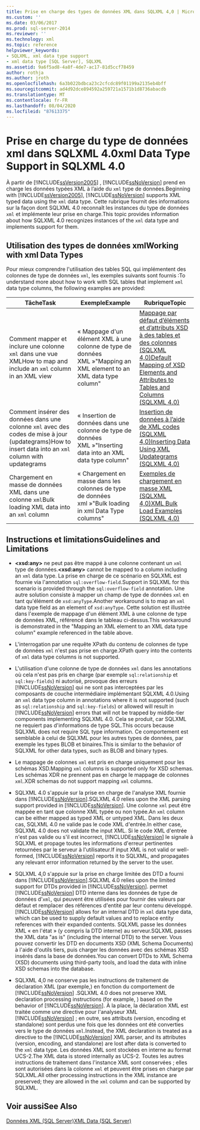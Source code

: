 ```yaml
---
title: Prise en charge des types de données XML dans SQLXML 4,0 | Microsoft Docs
ms.custom: ''
ms.date: 03/06/2017
ms.prod: sql-server-2014
ms.reviewer: ''
ms.technology: xml
ms.topic: reference
helpviewer_keywords:
- SQLXML, xml data type support
- xml data type [SQL Server], SQLXML
ms.assetid: 9a6f5ad8-4a8f-4de7-ac17-81d5ccf78459
author: rothja
ms.author: jroth
ms.openlocfilehash: 6a3b022bdbca23c2cfcdc89f01199a2135eb4bff
ms.sourcegitcommit: ad4d92dce894592a259721a1571b1d8736abacdb
ms.translationtype: MT
ms.contentlocale: fr-FR
ms.lasthandoff: 08/04/2020
ms.locfileid: "87613375"
---
```

# <a name="xml-data-type-support-in-sqlxml-40"></a><span data-ttu-id="90fbf-102">Prise en charge du type de données xml dans SQLXML 4.0</span><span class="sxs-lookup"><span data-stu-id="90fbf-102">xml Data Type Support in SQLXML 4.0</span></span>
  <span data-ttu-id="90fbf-103">À partir de [!INCLUDE[ssVersion2005](../../includes/ssversion2005-md.md)] , [!INCLUDE[ssNoVersion](../../includes/ssnoversion-md.md)] prend en charge les données typées XML à l’aide du `xml` type de données.</span><span class="sxs-lookup"><span data-stu-id="90fbf-103">Beginning with [!INCLUDE[ssVersion2005](../../includes/ssversion2005-md.md)], [!INCLUDE[ssNoVersion](../../includes/ssnoversion-md.md)] supports XML typed data using the `xml` data type.</span></span> <span data-ttu-id="90fbf-104">Cette rubrique fournit des informations sur la façon dont SQLXML 4.0 reconnaît les instances du type de données `xml` et implémente leur prise en charge.</span><span class="sxs-lookup"><span data-stu-id="90fbf-104">This topic provides information about how SQLXML 4.0 recognizes instances of the `xml` data type and implements support for them.</span></span>  
  
## <a name="working-with-xml-data-types"></a><span data-ttu-id="90fbf-105">Utilisation des types de données xml</span><span class="sxs-lookup"><span data-stu-id="90fbf-105">Working with xml Data Types</span></span>  
 <span data-ttu-id="90fbf-106">Pour mieux comprendre l'utilisation des tables SQL qui implémentent des colonnes de type de données `xml`, les exemples suivants sont fournis :</span><span class="sxs-lookup"><span data-stu-id="90fbf-106">To understand more about how to work with SQL tables that implement `xml` data type columns, the following examples are provided:</span></span>  
  
|<span data-ttu-id="90fbf-107">Tâche</span><span class="sxs-lookup"><span data-stu-id="90fbf-107">Task</span></span>|<span data-ttu-id="90fbf-108">Exemple</span><span class="sxs-lookup"><span data-stu-id="90fbf-108">Example</span></span>|<span data-ttu-id="90fbf-109">Rubrique</span><span class="sxs-lookup"><span data-stu-id="90fbf-109">Topic</span></span>|  
|----------|-------------|-----------|  
|<span data-ttu-id="90fbf-110">Comment mapper et inclure une colonne `xml` dans une vue XML</span><span class="sxs-lookup"><span data-stu-id="90fbf-110">How to map and include an `xml` column in an XML view</span></span>|<span data-ttu-id="90fbf-111">« Mappage d'un élément XML à une colonne de type de données XML »</span><span class="sxs-lookup"><span data-stu-id="90fbf-111">"Mapping an XML element to an XML data type column"</span></span>|[<span data-ttu-id="90fbf-112">Mappage par défaut d’éléments et d’attributs XSD à des tables et des colonnes &#40;SQLXML 4,0&#41;</span><span class="sxs-lookup"><span data-stu-id="90fbf-112">Default Mapping of XSD Elements and Attributes to Tables and Columns &#40;SQLXML 4.0&#41;</span></span>](../sqlxml-annotated-xsd-schemas-using/default-mapping-of-xsd-elements-and-attributes-to-tables-and-columns-sqlxml-4-0.md)|  
|<span data-ttu-id="90fbf-113">Comment insérer des données dans une colonne `xml` avec des codes de mise à jour (updategrams)</span><span class="sxs-lookup"><span data-stu-id="90fbf-113">How to insert data into an `xml` column with updategrams</span></span>|<span data-ttu-id="90fbf-114">« Insertion de données dans une colonne de type de données XML »</span><span class="sxs-lookup"><span data-stu-id="90fbf-114">"Inserting data into an XML data type column"</span></span>|[<span data-ttu-id="90fbf-115">Insertion de données à l’aide de XML codes &#40;SQLXML 4,0&#41;</span><span class="sxs-lookup"><span data-stu-id="90fbf-115">Inserting Data Using XML Updategrams &#40;SQLXML 4.0&#41;</span></span>](../sqlxml-annotated-xsd-schemas-xpath-queries/updategrams/inserting-data-using-xml-updategrams-sqlxml-4-0.md)|  
|<span data-ttu-id="90fbf-116">Chargement en masse de données XML dans une colonne `xml`</span><span class="sxs-lookup"><span data-stu-id="90fbf-116">Bulk loading XML data into an `xml` column</span></span>|<span data-ttu-id="90fbf-117">« Chargement en masse dans les colonnes de type de données xml »</span><span class="sxs-lookup"><span data-stu-id="90fbf-117">"Bulk loading in xml Data Type columns"</span></span>|[<span data-ttu-id="90fbf-118">Exemples de chargement en masse XML &#40;SQLXML 4,0&#41;</span><span class="sxs-lookup"><span data-stu-id="90fbf-118">XML Bulk Load Examples &#40;SQLXML 4.0&#41;</span></span>](../sqlxml-annotated-xsd-schemas-xpath-queries/bulk-load-xml/xml-bulk-load-examples-sqlxml-4-0.md)|  
  
## <a name="guidelines-and-limitations"></a><span data-ttu-id="90fbf-119">Instructions et limitations</span><span class="sxs-lookup"><span data-stu-id="90fbf-119">Guidelines and Limitations</span></span>  
  
-   <span data-ttu-id="90fbf-120">**\<xsd:any>** ne peut pas être mappé à une colonne contenant un `xml` type de données.</span><span class="sxs-lookup"><span data-stu-id="90fbf-120">**\<xsd:any>** cannot be mapped to a column including an `xml` data type.</span></span> <span data-ttu-id="90fbf-121">La prise en charge de ce scénario en SQLXML est fournie via l'annotation `sql:overflow-field`.</span><span class="sxs-lookup"><span data-stu-id="90fbf-121">Support in SQLXML for this scenario is provided through the `sql:overflow-field` annotation.</span></span> <span data-ttu-id="90fbf-122">Une autre solution consiste à mapper un champ de type de données `xml` en tant qu'élément de `xsd:anyType`.</span><span class="sxs-lookup"><span data-stu-id="90fbf-122">Another workaround is to map an `xml` data type field as an element of `xsd:anyType`.</span></span> <span data-ttu-id="90fbf-123">Cette solution est illustrée dans l'exemple de mappage d'un élément XML à une colonne de type de données XML, référencé dans le tableau ci-dessus.</span><span class="sxs-lookup"><span data-stu-id="90fbf-123">This workaround is demonstrated in the "Mapping an XML element to an XML data type column" example referenced in the table above.</span></span>  
  
-   <span data-ttu-id="90fbf-124">L'interrogation par une requête XPath du contenu de colonnes de type de données `xml` n'est pas prise en charge.</span><span class="sxs-lookup"><span data-stu-id="90fbf-124">XPath query into the contents of `xml` data type columns is not supported.</span></span>  
  
-   <span data-ttu-id="90fbf-125">L'utilisation d'une colonne de type de données `xml` dans les annotations où cela n'est pas pris en charge (par exemple `sql:relationship` et `sql:key-fields`) ni autorisé, provoque des erreurs [!INCLUDE[ssNoVersion](../../includes/ssnoversion-md.md)] qui ne sont pas interceptées par les composants de couche intermédiaire implémentant SQLXML 4.0.</span><span class="sxs-lookup"><span data-stu-id="90fbf-125">Using an `xml` data type column in annotations where it is not supported (such as `sql:relationship` and `sql:key-fields`) or allowed will result in [!INCLUDE[ssNoVersion](../../includes/ssnoversion-md.md)] errors that will not be trapped by middle-tier components implementing SQLXML 4.0.</span></span> <span data-ttu-id="90fbf-126">Cela se produit, car SQLXML ne requiert pas d'informations de type SQL.</span><span class="sxs-lookup"><span data-stu-id="90fbf-126">This occurs because SQLXML does not require SQL type information.</span></span> <span data-ttu-id="90fbf-127">Ce comportement est semblable à celui de SQLXML pour les autres types de données, par exemple les types BLOB et binaires.</span><span class="sxs-lookup"><span data-stu-id="90fbf-127">This is similar to the behavior of SQLXML for other data types, such as BLOB and binary types.</span></span>  
  
-   <span data-ttu-id="90fbf-128">Le mappage de colonnes `xml` est pris en charge uniquement pour les schémas XSD.</span><span class="sxs-lookup"><span data-stu-id="90fbf-128">Mapping `xml` columns is supported only for XSD schemas.</span></span> <span data-ttu-id="90fbf-129">Les schémas XDR ne prennent pas en charge le mappage de colonnes `xml`.</span><span class="sxs-lookup"><span data-stu-id="90fbf-129">XDR schemas do not support mapping `xml` columns.</span></span>  
  
-   <span data-ttu-id="90fbf-130">SQLXML 4.0 s'appuie sur la prise en charge de l'analyse XML fournie dans [!INCLUDE[ssNoVersion](../../includes/ssnoversion-md.md)].</span><span class="sxs-lookup"><span data-stu-id="90fbf-130">SQLXML 4.0 relies upon the XML parsing support provided in [!INCLUDE[ssNoVersion](../../includes/ssnoversion-md.md)].</span></span> <span data-ttu-id="90fbf-131">Une colonne `xml` peut être mappée en tant que colonne XML typée ou non typée.</span><span class="sxs-lookup"><span data-stu-id="90fbf-131">An `xml` column can be either mapped as typed XML or untyped XML.</span></span> <span data-ttu-id="90fbf-132">Dans les deux cas, SQLXML 4.0 ne valide pas le code XML d'entrée.</span><span class="sxs-lookup"><span data-stu-id="90fbf-132">In either case, SQLXML 4.0 does not validate the input XML.</span></span>  <span data-ttu-id="90fbf-133">Si le code XML d'entrée n'est pas valide ou s'il est incorrect, [!INCLUDE[ssNoVersion](../../includes/ssnoversion-md.md)] le signale à SQLXML et propage toutes les informations d'erreur pertinentes retournées par le serveur à l'utilisateur.</span><span class="sxs-lookup"><span data-stu-id="90fbf-133">If input XML is not valid or well-formed, [!INCLUDE[ssNoVersion](../../includes/ssnoversion-md.md)] reports it to SQLXML, and propagates any relevant error information returned by the server to the user.</span></span>  
  
-   <span data-ttu-id="90fbf-134">SQLXML 4,0 s'appuie sur la prise en charge limitée des DTD a fourni dans [!INCLUDE[ssNoVersion](../../includes/ssnoversion-md.md)].</span><span class="sxs-lookup"><span data-stu-id="90fbf-134">SQLXML 4.0 relies upon the limited support for DTDs provided in [!INCLUDE[ssNoVersion](../../includes/ssnoversion-md.md)].</span></span> <span data-ttu-id="90fbf-135">permet [!INCLUDE[ssNoVersion](../../includes/ssnoversion-md.md)] DTD interne dans les données de type de données d'`xml`, qui peuvent être utilisées pour fournir des valeurs par défaut et remplacer des références d'entité par leur contenu développé.</span><span class="sxs-lookup"><span data-stu-id="90fbf-135">[!INCLUDE[ssNoVersion](../../includes/ssnoversion-md.md)] allows for an internal DTD in `xml` data type data, which can be used to supply default values and to replace entity references with their expanded contents.</span></span> <span data-ttu-id="90fbf-136">SQLXML passe les données XML « en l'état » (y compris la DTD interne) au serveur.</span><span class="sxs-lookup"><span data-stu-id="90fbf-136">SQLXML passes the XML data "as is" (including the internal DTD) to the server.</span></span> <span data-ttu-id="90fbf-137">Vous pouvez convertir les DTD en documents XSD (XML Schema Documents) à l'aide d'outils tiers, puis charger les données avec des schémas XSD insérés dans la base de données.</span><span class="sxs-lookup"><span data-stu-id="90fbf-137">You can convert DTDs to XML Schema (XSD) documents using third-party tools, and load the data with inline XSD schemas into the database.</span></span>  
  
-   <span data-ttu-id="90fbf-138">SQLXML 4,0 ne conserve pas les instructions de traitement de déclaration XML (par exemple,) en fonction du comportement de [!INCLUDE[ssNoVersion](../../includes/ssnoversion-md.md)] .</span><span class="sxs-lookup"><span data-stu-id="90fbf-138">SQLXML 4.0 does not preserve XML declaration processing instructions (for example, ) based on the behavior of [!INCLUDE[ssNoVersion](../../includes/ssnoversion-md.md)].</span></span> <span data-ttu-id="90fbf-139">À la place, la déclaration XML est traitée comme une directive pour l'analyseur XML [!INCLUDE[ssNoVersion](../../includes/ssnoversion-md.md)] ; en outre, ses attributs (version, encoding et standalone) sont perdus une fois que les données ont été converties vers le type de données `xml`.</span><span class="sxs-lookup"><span data-stu-id="90fbf-139">Instead, the XML declaration is treated as a directive to the [!INCLUDE[ssNoVersion](../../includes/ssnoversion-md.md)] XML parser, and its attributes (version, encoding, and standalone) are lost after data is converted to the `xml` data type.</span></span> <span data-ttu-id="90fbf-140">Les données XML sont stockées en interne au format UCS-2.</span><span class="sxs-lookup"><span data-stu-id="90fbf-140">The XML data is stored internally as UCS-2.</span></span> <span data-ttu-id="90fbf-141">Toutes les autres instructions de traitement dans l'instance XML sont conservées ; elles sont autorisées dans la colonne `xml` et peuvent être prises en charge par SQLXML.</span><span class="sxs-lookup"><span data-stu-id="90fbf-141">All other processing instructions in the XML instance are preserved; they are allowed in the `xml` column and can be supported by SQLXML.</span></span>  
  
## <a name="see-also"></a><span data-ttu-id="90fbf-142">Voir aussi</span><span class="sxs-lookup"><span data-stu-id="90fbf-142">See Also</span></span>  
 [<span data-ttu-id="90fbf-143">Données XML &#40;SQL Server&#41;</span><span class="sxs-lookup"><span data-stu-id="90fbf-143">XML Data &#40;SQL Server&#41;</span></span>](../xml/xml-data-sql-server.md)  
  
  
